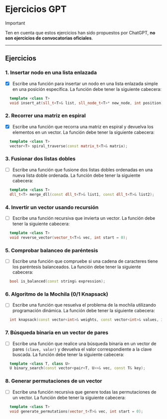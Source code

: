 # Ejercicios GPT

> [!IMPORTANT]
> Ten en cuenta que estos ejercicios han sido propuestos por ChatGPT, **no son ejercicios de convocatorias oficiales**.

---

## Ejercicios

### 1. Insertar nodo en una lista enlazada

- [x] Escribe una función para insertar un nodo en una lista enlazada simple en una posición específica. La función debe tener la siguiente cabecera:

```cpp
  template <class T>
  void insert_at(sll_t<T>& list, sll_node_t<T>* new_node, int position);
```

### 2. Recorrer una matriz en espiral

- [x] Escribe una función que recorra una matriz en espiral y devuelva los elementos en un vector. La función debe tener la siguiente cabecera:

```cpp
  template <class T>
  vector<T> spiral_traverse(const matrix_t<T>& matrix);
```

### 3. Fusionar dos listas dobles

- [ ] Escribe una función que fusione dos listas dobles ordenadas en una nueva lista doble ordenada. La función debe tener la siguiente cabecera:

```cpp
  template <class T>
  dll_t<T> merge_dll(const dll_t<T>& list1, const dll_t<T>& list2);
```

### 4. Invertir un vector usando recursión

- [ ] Escribe una función recursiva que invierta un vector. La función debe tener la siguiente cabecera:

```cpp
  template <class T>
  void reverse_vector(vector_t<T>& vec, int start = 0);
```

### 5. Comprobar balanceo de paréntesis

- [ ] Escribe una función que compruebe si una cadena de caracteres tiene los paréntesis balanceados. La función debe tener la siguiente cabecera:

```cpp
  bool is_balanced(const string& expression);
```

### 6. Algoritmo de la Mochila (0/1 Knapsack)

- [ ] Escribe una función que resuelva el problema de la mochila utilizando programación dinámica. La función debe tener la siguiente cabecera:

```cpp
  int knapsack(const vector<int>& weights, const vector<int>& values, int max_weight);
```

### 7. Búsqueda binaria en un vector de pares

- [ ] Escribe una función que realice una búsqueda binaria en un vector de pares `(clave, valor)` y devuelva el valor correspondiente a la clave buscada. La función debe tener la siguiente cabecera:

```cpp
  template <class T, class U>
  U binary_search(const vector<pair<T, U>>& vec, const T& key);
```

### 8. Generar permutaciones de un vector

- [ ] Escribe una función recursiva que genere todas las permutaciones de un vector. La función debe tener la siguiente cabecera:

```cpp
  template <class T>
  void generate_permutations(vector_t<T>& vec, int start = 0);
